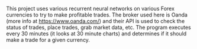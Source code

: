 This project uses various recurrent neural networks on various Forex currencies to try to make profitable trades.  The broker used here is Oanda (more info at https://www.oanda.com/) and their API is used to check the status of trades, place trades, grab market data, etc.  The program executes every 30 minutes (it looks at 30 minute charts) and determines if it should make a trade for a given currency.
